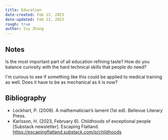```yaml
---
title: Education
date-created: Feb 13, 2023
date-updated: Feb 13, 2023
rough: true 
author: Ivy Zhang
---
```


## Notes

Is the most important part of all education refining taste? How do you balance curiosity with the hard technical skills that people do need?

I'm curious to see if something like this could be applied to medical training as well. Does it have to be as mechanical as it is now?

## Bibliography

- Lockhart, P. (2009). A mathematician’s lament (1st ed). Bellevue Literary Press.
- Karlsson, H. (2023, February 6). Childhoods of exceptional people [Substack newsletter]. Escaping Flatland. https://escapingflatland.substack.com/p/childhoods
